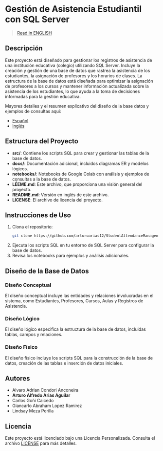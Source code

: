 # Gestión de Asistencia Estudiantil con SQL Server

> [Read in ENGLISH](README.md)

## Descripción
Este proyecto está diseñado para gestionar los registros de asistencia de una institución educativa (colegio) utilizando SQL Server. Incluye la creación y gestión de una base de datos que rastrea la asistencia de los estudiantes, la asignación de profesores y los horarios de clases. La estructura de la base de datos está diseñada para optimizar la asignación de profesores a los cursos y mantener información actualizada sobre la asistencia de los estudiantes, lo que ayuda a la toma de decisiones informadas para la gestión educativa.

Mayores detalles y el resumen explicativo del diseño de la base datos y ejemplos de consultas aquí:
- [Español](docs/RESUMEN_DEL_DISEÑO_Y_CONSULTAS.md)
- [Inglés](docs/DESIGN_EXPLANATION_AND_QUERIES.md)

## Estructura del Proyecto
- **src/**: Contiene los scripts SQL para crear y gestionar las tablas de la base de datos.
- **docs/**: Documentación adicional, incluidos diagramas ER y modelos lógicos.
- **notebooks/**: Notebooks de Google Colab con análisis y ejemplos de consultas a la base de datos.
- **LÉEME.md**: Este archivo, que proporciona una visión general del proyecto.
- **README.md**: Versión en inglés de este archivo.
- **LICENSE**: El archivo de licencia del proyecto.

## Instrucciones de Uso
1. Clona el repositorio:
   ```sh
   git clone https://github.com/arturoarias12/StudentAttendanceManagement_SQL/
   ```
2. Ejecuta los scripts SQL en tu entorno de SQL Server para configurar la base de datos.
3. Revisa los notebooks para ejemplos y análisis adicionales.

## Diseño de la Base de Datos

### Diseño Conceptual
El diseño conceptual incluye las entidades y relaciones involucradas en el sistema, como Estudiantes, Profesores, Cursos, Aulas y Registros de Asistencia.

### Diseño Lógico
El diseño lógico especifica la estructura de la base de datos, incluidas tablas, campos y relaciones.

### Diseño Físico
El diseño físico incluye los scripts SQL para la construcción de la base de datos, creación de las tablas e inserción de datos iniciales.

## Autores
- Alvaro Adrian Condori Anconeira
- **Arturo Alfredo Arias Aguilar**
- Carlos Goñi Caicedo
- Giancarlo Abraham Lopez Ramirez
- Lindsay Meza Perilla

## Licencia
Este proyecto está licenciado bajo una Licencia Personalizada. Consulta el archivo [LICENSE](LICENSE) para más detalles.
